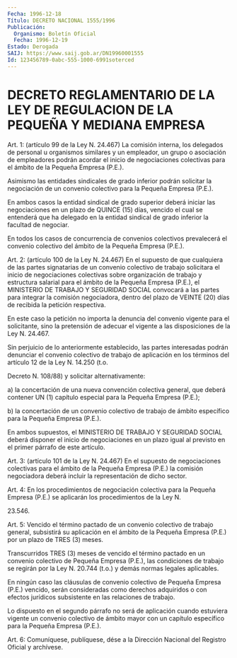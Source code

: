 ```yaml
---
Fecha: 1996-12-18
Título: DECRETO NACIONAL 1555/1996
Publicación:
  Organismo: Boletín Oficial
  Fecha: 1996-12-19
Estado: Derogada
SAIJ: https://www.saij.gob.ar/DN19960001555
Id: 123456789-0abc-555-1000-6991soterced
---
```

# DECRETO REGLAMENTARIO DE LA LEY DE REGULACION DE LA PEQUEÑA Y MEDIANA EMPRESA

<a id="1"></a>
Art. 1: (artículo 99 de la Ley N. 24.467) La comisión  interna, los delegados de personal u organismos similares y un empleador, un grupo  o  asociación  de  empleadores  podrán  acordar el inicio de negociaciones colectivas para el ámbito de la Pequeña  Empresa (P.E.).

Asimismo    las  entidades  sindicales  de  grado  inferior  podrán solicitar la  negociación  de un convenio colectivo para la Pequeña Empresa (P.E.).

En ambos casos la entidad sindical de grado superior deberá iniciar las negociaciones en un plazo  de QUINCE (15) días, vencido el cual se  entenderá  que ha delegado en  la  entidad  sindical  de  grado inferior la facultad de negociar.

En  todos  los  casos   de  concurrencia  de  convenios  colectivos prevalecerá el convenio  colectivo del ámbito de la Pequeña Empresa (P.E.).

<a id="2"></a>
Art. 2: (artículo 100 de  la Ley N. 24.467) En el supuesto de que cualquiera de las partes signatarias  de  un  convenio colectivo de trabajo  solicitara  el  inicio  de negociaciones colectivas  sobre organización de trabajo y estructura  salarial para el ámbito de la Pequeña Empresa (P.E.), el MINISTERIO DE TRABAJO Y SEGURIDAD SOCIAL convocará  a  las  partes  para integrar la  comisión  negociadora, dentro  del  plazo de VEINTE (20)  días  de  recibida  la  petición respectiva.

En este caso la  petición  no  importa  la  denuncia  del  convenio vigente  para  el  solicitante,  sino  la  pretensión de adecuar el vigente a las disposiciones de la Ley N. 24.467.

Sin  perjuicio  de  lo  anteriormente  establecido,    las   partes interesadas  podrán  denunciar el convenio colectivo de trabajo  de aplicación en los términos del artículo 12 de la Ley N. 14.250 (t.o.

Decreto N. 108/88) y solicitar alternativamente:

a) la concertación de una nueva convención colectiva general, que deberá contener UN (1) capítulo especial para la Pequeña Empresa (P.E.);

b) la concertación de  un  convenio  colectivo de trabajo de ámbito específico para la Pequeña Empresa (P.E.).

En  ambos supuestos, el MINISTERIO DE TRABAJO  Y  SEGURIDAD  SOCIAL deberá  disponer  el  inicio  de negociaciones en un plazo igual al previsto en el primer párrafo de este artículo.

<a id="3"></a>
Art.  3: (artículo 101 de la Ley N. 24.467)  En  el  supuesto  de negociaciones  colectivas para el ámbito de la Pequeña Empresa (P.E.) la comisión negociadora deberá incluir la representación de dicho sector.

<a id="4"></a>
Art. 4: En los  procedimientos  de  negociación  colectiva para la Pequeña Empresa (P.E.) se aplicarán los procedimientos  de la Ley N.

23.546.

<a id="5"></a>
Art.  5:  Vencido el término pactado de un convenio colectivo  de trabajo general,  subsistirá  su  aplicación  en  el  ámbito  de la Pequeña  Empresa  (P.E.)  por  un  plazo de TRES (3)  meses.

Transcurridos  TRES  (3)  meses de vencido el término pactado en un convenio colectivo de Pequeña  Empresa  (P.E.),  las condiciones de trabajo  se  regirán  por  la Ley N. 20.744 (t.o.) y demás  normas legales aplicables.

En  ningún  caso  las cláusulas de convenio  colectivo  de  Pequeña Empresa (P.E.) vencido, serán consideradas como derechos adquiridos o con efectos jurídicos  subsistente  en  las relaciones de trabajo.

Lo  dispuesto en el segundo párrafo no será  de  aplicación  cuando estuviera  vigente  un  convenio  colectivo  de ámbito mayor con un capítulo específico para la Pequeña Empresa (P.E.).

<a id="6"></a>
Art. 6: Comuníquese, publíquese, dése  a la Dirección Nacional del Registro Oficial y archívese.